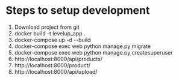 
# Steps to setup development
1. Download project from git
2. docker build -t levelup_app .
3. docker-compose up -d --build
4. docker-compose exec web python manage.py migrate
5. docker-compose exec web python manage.py createsuperuser
6. http://localhost:8000/api/products/
7. http://localhost:8000/product/
8. http://localhost:8000/api/upload/
